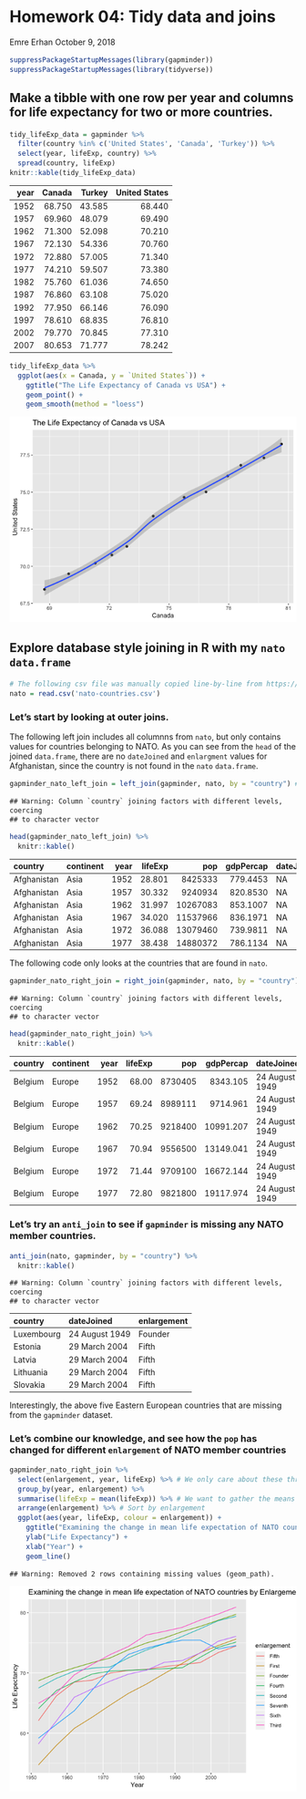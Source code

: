 Homework 04: Tidy data and joins
================
Emre Erhan
October 9, 2018

``` r
suppressPackageStartupMessages(library(gapminder))
suppressPackageStartupMessages(library(tidyverse))
```

## Make a tibble with one row per year and columns for life expectancy for two or more countries.

``` r
tidy_lifeExp_data = gapminder %>%
  filter(country %in% c('United States', 'Canada', 'Turkey')) %>%
  select(year, lifeExp, country) %>%
  spread(country, lifeExp)
knitr::kable(tidy_lifeExp_data)
```

| year | Canada | Turkey | United States |
| ---: | -----: | -----: | ------------: |
| 1952 | 68.750 | 43.585 |        68.440 |
| 1957 | 69.960 | 48.079 |        69.490 |
| 1962 | 71.300 | 52.098 |        70.210 |
| 1967 | 72.130 | 54.336 |        70.760 |
| 1972 | 72.880 | 57.005 |        71.340 |
| 1977 | 74.210 | 59.507 |        73.380 |
| 1982 | 75.760 | 61.036 |        74.650 |
| 1987 | 76.860 | 63.108 |        75.020 |
| 1992 | 77.950 | 66.146 |        76.090 |
| 1997 | 78.610 | 68.835 |        76.810 |
| 2002 | 79.770 | 70.845 |        77.310 |
| 2007 | 80.653 | 71.777 |        78.242 |

``` r
tidy_lifeExp_data %>%
  ggplot(aes(x = Canada, y = `United States`)) +
    ggtitle("The Life Expectancy of Canada vs USA") +
    geom_point() +
    geom_smooth(method = "loess")
```

![](hw04-tidy-joins_files/figure-gfm/unnamed-chunk-3-1.png)<!-- -->

## Explore database style joining in R with my `nato` `data.frame`

``` r
# The following csv file was manually copied line-by-line from https://en.wikipedia.org/wiki/Member_states_of_NATO
nato = read.csv('nato-countries.csv')
```

### Let’s start by looking at outer joins.

The following left join includes all columnns from `nato`, but only
contains values for countries belonging to NATO. As you can see from the
`head` of the joined `data.frame`, there are no `dateJoined` and
`enlargment` values for Afghanistan, since the country is not found in
the `nato`
`data.frame`.

``` r
gapminder_nato_left_join = left_join(gapminder, nato, by = "country") # An SQL style left join
```

    ## Warning: Column `country` joining factors with different levels, coercing
    ## to character vector

``` r
head(gapminder_nato_left_join) %>%
  knitr::kable()
```

| country     | continent | year | lifeExp |      pop | gdpPercap | dateJoined | enlargement |
| :---------- | :-------- | ---: | ------: | -------: | --------: | :--------- | :---------- |
| Afghanistan | Asia      | 1952 |  28.801 |  8425333 |  779.4453 | NA         | NA          |
| Afghanistan | Asia      | 1957 |  30.332 |  9240934 |  820.8530 | NA         | NA          |
| Afghanistan | Asia      | 1962 |  31.997 | 10267083 |  853.1007 | NA         | NA          |
| Afghanistan | Asia      | 1967 |  34.020 | 11537966 |  836.1971 | NA         | NA          |
| Afghanistan | Asia      | 1972 |  36.088 | 13079460 |  739.9811 | NA         | NA          |
| Afghanistan | Asia      | 1977 |  38.438 | 14880372 |  786.1134 | NA         | NA          |

The following code only looks at the countries that are found in
`nato`.

``` r
gapminder_nato_right_join = right_join(gapminder, nato, by = "country") # An SQL style right join
```

    ## Warning: Column `country` joining factors with different levels, coercing
    ## to character vector

``` r
head(gapminder_nato_right_join) %>%
  knitr::kable()
```

| country | continent | year | lifeExp |     pop | gdpPercap | dateJoined     | enlargement |
| :------ | :-------- | ---: | ------: | ------: | --------: | :------------- | :---------- |
| Belgium | Europe    | 1952 |   68.00 | 8730405 |  8343.105 | 24 August 1949 | Founder     |
| Belgium | Europe    | 1957 |   69.24 | 8989111 |  9714.961 | 24 August 1949 | Founder     |
| Belgium | Europe    | 1962 |   70.25 | 9218400 | 10991.207 | 24 August 1949 | Founder     |
| Belgium | Europe    | 1967 |   70.94 | 9556500 | 13149.041 | 24 August 1949 | Founder     |
| Belgium | Europe    | 1972 |   71.44 | 9709100 | 16672.144 | 24 August 1949 | Founder     |
| Belgium | Europe    | 1977 |   72.80 | 9821800 | 19117.974 | 24 August 1949 | Founder     |

### Let’s try an `anti_join` to see if `gapminder` is missing any NATO member countries.

``` r
anti_join(nato, gapminder, by = "country") %>%
  knitr::kable()
```

    ## Warning: Column `country` joining factors with different levels, coercing
    ## to character vector

| country    | dateJoined     | enlargement |
| :--------- | :------------- | :---------- |
| Luxembourg | 24 August 1949 | Founder     |
| Estonia    | 29 March 2004  | Fifth       |
| Latvia     | 29 March 2004  | Fifth       |
| Lithuania  | 29 March 2004  | Fifth       |
| Slovakia   | 29 March 2004  | Fifth       |

Interestingly, the above five Eastern European countries that are
missing from the `gapminder`
dataset.

### Let’s combine our knowledge, and see how the `pop` has changed for different `enlargement` of NATO member countries

``` r
gapminder_nato_right_join %>%
  select(enlargement, year, lifeExp) %>% # We only care about these three variables
  group_by(year, enlargement) %>%
  summarise(lifeExp = mean(lifeExp)) %>% # We want to gather the means of lifeExp per enlargement
  arrange(enlargement) %>% # Sort by enlargement
  ggplot(aes(year, lifeExp, colour = enlargement)) +
    ggtitle("Examining the change in mean life expectation of NATO countries by Enlargement") +
    ylab("Life Expectancy") + 
    xlab("Year") +
    geom_line()
```

    ## Warning: Removed 2 rows containing missing values (geom_path).

![](hw04-tidy-joins_files/figure-gfm/unnamed-chunk-8-1.png)<!-- -->
